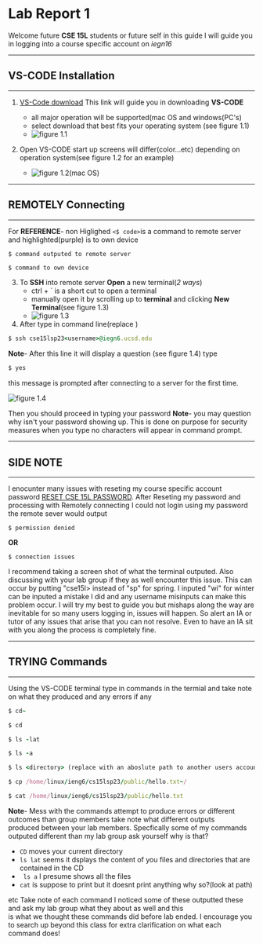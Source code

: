 # Lab Report 1
Welcome future **CSE 15L** students or future self in this guide I will guide you in logging into a course specific account on *iegn16*

---
## VS-CODE Installation  
---
 1.  [VS-Code download](https://code.visualstudio.com/download) This link will guide you in downloading **VS-CODE**
      * all major operation will be supported(mac OS and windows(PC's)
      * select download that best fits your operating system (see figure 1.1)
      * ![figure 1.1](<img width="1512" alt="Screenshot 2023-04-09 at 4 13 23 PM" src="https://user-images.githubusercontent.com/125671517/230800963-585b24f4-d716-415c-bfeb-273bfb3c9f56.png">
)	
  
      
 2. Open VS-CODE start up screens will differ(color...etc) depending on operation system(see figure 1.2 for an example)
      * ![figure 1.2(mac OS)](<img width="1512" alt="Visual Studio Code startup" src="https://user-images.githubusercontent.com/125671517/230800135-b65fc142-950b-45bf-8d90-68f2710e423c.png">
)	

---
## REMOTELY Connecting
---
For **REFERENCE**- non Higlighed ```
                                 <$ code>
                                 ```is a command to remote server and highlighted(purple) is to own device
```  
$ command outputed to remote server 
```  
```ruby
$ command to own device 
```
                    
 3. To **SSH** into remote server **Open** a new terminal(*2 ways*)
      * ctrl + ` is a short cut to open a terminal
      * manually open it by scrolling up to **terminal** and clicking **New Terminal**(see figure 1.3)
      * ![figure 1.3](<img width="1504" alt="Screenshot 2023-04-09 at 4 24 43 PM" src="https://user-images.githubusercontent.com/125671517/230801491-2674c363-a037-4656-871b-1b0865a52a8e.png">
)	
 4. After type in command line(replace <username>)
```ruby
$ ssh cse15lsp23<username>@iegn6.ucsd.edu
```
 **Note**- After this line it will display a question (see figure 1.4) type
 ```ruby
 $ yes
 ```
 this message is prompted after connecting to a server for the first time.  
 
 ![figure 1.4](<img width="522" alt="Screenshot 2023-04-09 at 6 13 10 PM" src="https://user-images.githubusercontent.com/125671517/230806499-fe5b2cad-e685-477d-bfd5-a4aa6d9703ed.png">
)  
 
Then you should proceed in typing your password
 **Note**- you may question why isn't your password showing up. This is done on purpose for security measures when you type no characters will appear in command prompt.
 
---
## SIDE NOTE
---
 
 I enocunter many issues with reseting my course specific account password [RESET CSE 15L PASSWORD](https://sdacs.ucsd.edu/~icc/index.php). After Reseting my password and processing with Remotely connecting I could not login using my password the remote sever would output
```
$ permission denied
``` 
**OR**
```
$ connection issues
``` 
 
I recommend taking a screen shot of what the terminal outputed. Also discussing with your lab group if they as well encounter this issue. This can occur by putting "cse15<sp>l> instead of "sp" for spring. I inputed "wi" for winter can be inputed a mistake I did and any username misinputs can make this problem occur. I will try my best to guide you but mishaps along the way are inevitable for so many users logging in, issues will happen. So alert an IA or tutor of any issues that arise that you can not resolve. Even to have an IA sit with you along the process is completely fine.
 
 ---
## TRYING Commands
 ---
 Using the VS-CODE terminal type in commands in the termial and take note on what they produced and any errors if any
```ruby
$ cd~
```
```ruby
$ cd 
```
```ruby
$ ls -lat
```
```ruby
$ ls -a
```
```ruby
$ ls <directory> (replace with an aboslute path to another users account name remember the first 9 characters are the same for everyone)
```
```ruby
$ cp /home/linux/ieng6/cs15lsp23/public/hello.txt~/
```
```ruby
$ cat /home/linux/ieng6/cs15lsp23/public/hello.txt
```
**Note**- Mess with the commands attempt to produce errors or different outcomes than group members take note what different outputs  
 produced between your lab members. Specfically some of my commands outputed different than my lab group ask yourself why is that? 
 
 *  ```CD``` moves your current directory
 *  ```ls lat``` seems it dsplays the content of you files and directories that are contained in the CD
 *  ``` ls a``` I presume shows all the files
 *  ``` cat ``` is suppose to print but it doesnt print anything why so?(look at path)
 
 etc Take note of each command I noticed some of these outputted these and ask my lab group what they about as well and this  
 is what we thought these commands did before lab ended. I encourage you to search up beyond this class for extra clarification 
 on what each command does!
 
      

